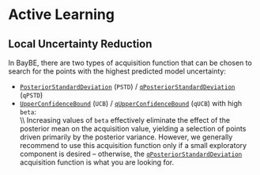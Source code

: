 # Active Learning
## Local Uncertainty Reduction

In BayBE, there are two types of acquisition function that can be chosen to search for
the points with the highest predicted model uncertainty:

- [`PosteriorStandardDeviation`]() (`PSTD`)
  / [`qPosteriorStandardDeviation`]() (`qPSTD`)
- [`UpperConfidenceBound`]() (`UCB`) /
  [`qUpperConfidenceBound`]() (`qUCB`)
  with high `beta`:<br />
  \\\\
  Increasing values of `beta` effectively eliminate the effect of the posterior mean on
  the acquisition value, yielding a selection of points driven primarily by the
  posterior variance. However, we generally recommend to use this acquisition function
  only if a small exploratory component is desired – otherwise, the
  [`qPosteriorStandardDeviation`]()
  acquisition function is what you are looking for.